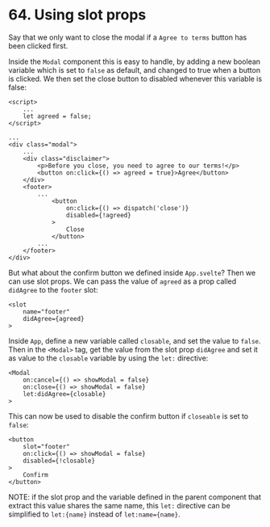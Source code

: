# 64. Using slot props

Say that we only want to close the modal if a `Agree to terms` button has been clicked first.

Inside the `Modal` component this is easy to handle, by adding a new boolean variable which is set to `false` as default, and changed to true when a button is clicked. We then set the close button to disabled whenever this variable is false:

```svelte
<script>
    ...
    let agreed = false;
</script>

...
<div class="modal">
    ...
    <div class="disclaimer">
        <p>Before you close, you need to agree to our terms!</p>
        <button on:click={() => agreed = true}>Agree</button>
    </div>
    <footer>
        ...
            <button
                on:click={() => dispatch('close')}
                disabled={!agreed}
            >
                Close
            </button>
        ...
    </footer>
</div>
```

But what about the confirm button we defined inside `App.svelte`? Then we can use slot props. We can pass the value of `agreed` as a prop called `didAgree` to the `footer` slot:

```svelte
<slot
    name="footer"
    didAgree={agreed}
>
```

Inside `App`, define a new variable called `closable`, and set the value to `false`. Then in the `<Modal>` tag, get the value from the slot prop `didAgree` and set it as value to the `closable` variable by using the `let:` directive:

```svelte
<Modal
    on:cancel={() => showModal = false}
    on:close={() => showModal = false}
    let:didAgree={closable}
>
```

This can now be used to disable the confirm button if `closeable` is set to `false`:

```svelte
<button
    slot="footer"
    on:click={() => showModal = false}
    disabled={!closable}
>
    Confirm
</button>
```

NOTE: if the slot prop and the variable defined in the parent component that extract this value shares the same name, this `let:` directive can be simplified to `let:{name}` instead of `let:name={name}`.
